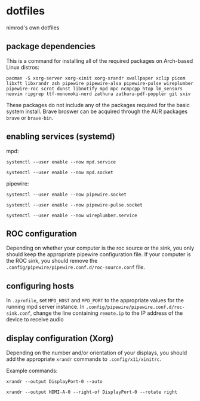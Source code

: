 # dotfiles
nimrod's own dotfiles

## package dependencies
This is a command for installing all of the required packages on Arch-based Linux distros:

`pacman -S xorg-server xorg-xinit xorg-xrandr xwallpaper xclip picom libxft libxrandr zsh pipewire pipewire-alsa pipewire-pulse wireplumber pipewire-roc scrot dunst libnotify mpd mpc ncmpcpp htop lm_sensors neovim ripgrep ttf-mononoki-nerd zathura zathura-pdf-poppler git sxiv`

These packages do not include any of the packages required for the basic system install.
Brave broswer can be acquired through the AUR packages `brave` or `brave-bin`.

## enabling services (systemd)
mpd:

`systemctl --user enable --now mpd.service`

`systemctl --user enable --now mpd.socket`

pipewire:

`systemctl --user enable --now pipewire.socket`

`systemctl --user enable --now pipewire-pulse.socket`

`systemctl --user enable --now wireplumber.service`

## ROC configuration
Depending on whether your computer is the roc source or the sink, you only should
keep the appropriate pipewire configuration file. If your computer is the ROC sink, you should remove the `.config/pipewire/pipewire.conf.d/roc-source.conf` file.

## configuring hosts
In `.zprofile`, set `MPD_HOST` and `MPD_PORT` to the appropriate values for the running mpd server instance.
In `.config/pipewire/pipewire.conf.d/roc-sink.conf`, change the line containing `remote.ip` to the IP address of
the device to receive audio

## display configuration (Xorg)
Depending on the number and/or orientation of your displays, you should add the appropriate `xrandr` commands to `.config/x11/xinitrc`.

Example commands:

`xrandr --output DisplayPort-0 --auto`

`xrandr --output HDMI-A-0 --right-of DisplayPort-0 --rotate right`
